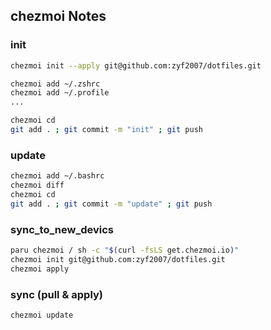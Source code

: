 ## chezmoi Notes
### init
```bash
chezmoi init --apply git@github.com:zyf2007/dotfiles.git

chezmoi add ~/.zshrc
chezmoi add ~/.profile
...

chezmoi cd
git add . ; git commit -m "init" ; git push
```

### update
```bash
chezmoi add ~/.bashrc
chezmoi diff
chezmoi cd
git add . ; git commit -m "update" ; git push
```

### sync_to_new_devics
```bash
paru chezmoi / sh -c "$(curl -fsLS get.chezmoi.io)"
chezmoi init git@github.com:zyf2007/dotfiles.git
chezmoi apply
```

### sync (pull & apply)
```bash
chezmoi update
```
